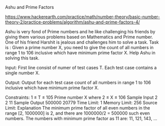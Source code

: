Ashu and Prime Factors

https://www.hackerearth.com/practice/math/number-theory/basic-number-theory-2/practice-problems/algorithm/ashu-and-prime-factors-4/

Ashu is very fond of Prime numbers and he like challenging his friends by giving them various problems based on Mathematics and Prime number. One of his friend Harshit is jealous and challenges him to solve a task. Task is :
Given a prime number X, you need to give the count of all numbers in range 1 to 106 inclusive which have minimum prime factor X.
Help Ashu in solving this task.

Input:
First line consist of numer of test cases T.
Each test case contains a single number X.

Output:
Output for each test case count of all numbers in range 1 to 106 inclusive which have minimum prime factor X.

Constraints:
1 ≤ T ≤ 105
Prime number X where 2 ≤ X ≤ 106
Sample Input
2
2
11
Sample Output
500000
20779
Time Limit: 1
Memory Limit: 256
Source Limit:
Explanation
The minimum prime factor of all even numbers in the range [2, 1000000] is 2, and there are 1000000/2 = 500000 such even numbers.
The numbers with minimum prime factor as 11 are: 11, 121, 143, ...
